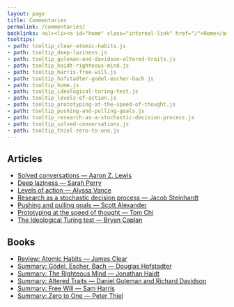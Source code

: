 ```yaml
---
layout: page
title: Commentaries
permalink: /commentaries/
backlinks: <ul><li><a id="home" class="internal-link" href="/">Home</a></li></ul>
tooltips: 
- path: tooltip_clear-atomic-habits.js
- path: tooltip_deep-laziness.js
- path: tooltip_goleman-and-davidson-altered-traits.js
- path: tooltip_haidt-righteous-mind.js
- path: tooltip_harris-free-will.js
- path: tooltip_hofstadter-godel-escher-bach.js
- path: tooltip_home.js
- path: tooltip_ideological-turing-test.js
- path: tooltip_levels-of-action.js
- path: tooltip_prototyping-at-the-speed-of-thought.js
- path: tooltip_pushing-and-pulling-goals.js
- path: tooltip_research-as-a-stochastic-decision-process.js
- path: tooltip_solved-conversations.js
- path: tooltip_thiel-zero-to-one.js
---
```


## Articles

* <a id="solved-conversations" class="internal-link" href="/solved-conversations/">Solved conversations — Aaron Z. Lewis</a>
* <a id="deep-laziness" class="internal-link" href="/deep-laziness/">Deep laziness — Sarah Perry</a>
* <a id="levels-of-action" class="internal-link" href="/levels-of-action/">Levels of action — Alyssa Vance</a>
* <a id="research-as-a-stochastic-decision-process" class="internal-link" href="/research-as-a-stochastic-decision-process/">Research as a stochastic decision process — Jacob Steinhardt</a>
* <a id="pushing-and-pulling-goals" class="internal-link" href="/pushing-and-pulling-goals/">Pushing and pulling goals — Scott Alexander</a>
* <a id="prototyping-at-the-speed-of-thought" class="internal-link" href="/prototyping-at-the-speed-of-thought/">Prototyping at the speed of thought — Tom Chi</a>
* <a id="ideological-turing-test" class="internal-link" href="/ideological-turing-test/">The Ideological Turing test — Bryan Caplan</a>

## Books

* <a id="clear-atomic-habits" class="internal-link" href="/clear-atomic-habits/">Review: Atomic Habits — James Clear</a>
* <a id="hofstadter-godel-escher-bach" class="internal-link" href="/hofstadter-godel-escher-bach/">Summary: Gödel, Escher, Bach — Douglas Hofstadter</a>
* <a id="haidt-righteous-mind" class="internal-link" href="/haidt-righteous-mind/">Summary: The Righteous Mind — Jonathan Haidt</a>
* <a id="goleman-and-davidson-altered-traits" class="internal-link" href="/goleman-and-davidson-altered-traits/">Summary: Altered Traits — Daniel Goleman and Richard Davidson</a>
* <a id="harris-free-will" class="internal-link" href="/harris-free-will/">Summary: Free Will — Sam Harris</a>
* <a id="thiel-zero-to-one" class="internal-link" href="/thiel-zero-to-one/">Summary: Zero to One — Peter Thiel</a>